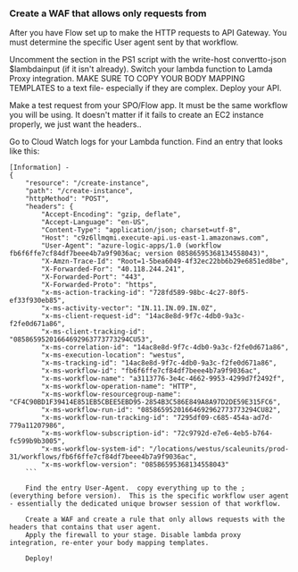 ### Create a WAF that allows only requests from

After you have Flow set up to make the HTTP requests to API Gateway.  You must determine the specific User agent sent by that workflow.  

Uncomment the section in the PS1 script with the write-host convertto-json $lambdainput (if it isn't already).
Switch your lambda function to Lamda Proxy integration.  MAKE SURE TO COPY YOUR BODY MAPPING TEMPLATES to a text file- especially if they are complex.
Deploy your API.  

Make a test request from your SPO/Flow app.  It must be the same workflow you will be using. It doesn't matter if it fails to create an EC2 instance properly, we just want the headers..

Go to Cloud Watch logs for your Lambda function.  Find an entry that looks like this:

```
[Information] -
{
    "resource": "/create-instance",
    "path": "/create-instance",
    "httpMethod": "POST",
    "headers": {
        "Accept-Encoding": "gzip, deflate",
        "Accept-Language": "en-US",
        "Content-Type": "application/json; charset=utf-8",
        "Host": "c9z6llmqmi.execute-api.us-east-1.amazonaws.com",
        "User-Agent": "azure-logic-apps/1.0 (workflow fb6f6ffe7cf84df7beee4b7a9f9036ac; version 08586595368134558043)",
        "X-Amzn-Trace-Id": "Root=1-5bea6049-4f32ec22bb6b29e6851ed8be",
        "X-Forwarded-For": "40.118.244.241",
        "X-Forwarded-Port": "443",
        "X-Forwarded-Proto": "https",
        "x-ms-action-tracking-id": "728fd589-98bc-4c27-80f5-ef33f930eb85",
        "x-ms-activity-vector": "IN.11.IN.09.IN.0Z",
        "x-ms-client-request-id": "14ac8e8d-9f7c-4db0-9a3c-f2fe0d671a86",
        "x-ms-client-tracking-id": "08586595201664692963773773294CU53",
        "x-ms-correlation-id": "14ac8e8d-9f7c-4db0-9a3c-f2fe0d671a86",
        "x-ms-execution-location": "westus",
        "x-ms-tracking-id": "14ac8e8d-9f7c-4db0-9a3c-f2fe0d671a86",
        "x-ms-workflow-id": "fb6f6ffe7cf84df7beee4b7a9f9036ac",
        "x-ms-workflow-name": "a3113776-3e4c-4662-9953-4299d7f2492f",
        "x-ms-workflow-operation-name": "HTTP",
        "x-ms-workflow-resourcegroup-name": "CF4C90BD1F39414E851EB5CBEE5EBD95-2854B3C586E849A8A97D2DE59E315FC6",
        "x-ms-workflow-run-id": "08586595201664692962773773294CU82",
        "x-ms-workflow-run-tracking-id": "7295df09-c685-454a-ad7d-779a11207986",
        "x-ms-workflow-subscription-id": "72c9792d-e7e6-4eb5-b764-fc599b9b3005",
        "x-ms-workflow-system-id": "/locations/westus/scaleunits/prod-31/workflows/fb6f6ffe7cf84df7beee4b7a9f9036ac",
        "x-ms-workflow-version": "08586595368134558043"
    ```
    
    Find the entry User-Agent.  copy everything up to the ; (everything before version).  This is the specific workflow user agent - essentially the dedicated unique browser session of that workflow.
    
    Create a WAF and create a rule that only allows requests with the headers that contains that user agent.
    Apply the firewall to your stage. Disable lambda proxy integration, re-enter your body mapping templates.
    
    Deploy!
        
        

